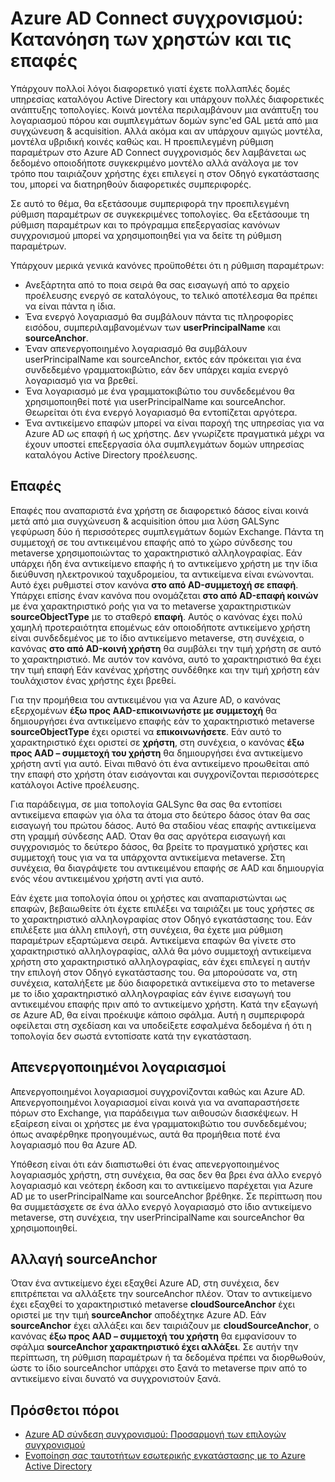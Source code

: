 <properties
    pageTitle="Azure AD Connect συγχρονισμού: Κατανόηση των χρηστών και τις επαφές | Microsoft Azure"
    description="Εξηγεί τους χρήστες και τις επαφές στο Azure AD Connect συγχρονισμός."
    services="active-directory"
    documentationCenter=""
    authors="markusvi"
    manager="femila"
    editor=""/>

<tags
    ms.service="active-directory"
    ms.workload="identity"
    ms.tgt_pltfrm="na"
    ms.devlang="na"
    ms.topic="article"
    ms.date="10/10/2016"
    ms.author="markusvi;andkjell"/>


# <a name="azure-ad-connect-sync-understanding-users-and-contacts"></a>Azure AD Connect συγχρονισμού: Κατανόηση των χρηστών και τις επαφές

Υπάρχουν πολλοί λόγοι διαφορετικό γιατί έχετε πολλαπλές δομές υπηρεσίας καταλόγου Active Directory και υπάρχουν πολλές διαφορετικές ανάπτυξης τοπολογίες. Κοινά μοντέλα περιλαμβάνουν μια ανάπτυξη του λογαριασμού πόρου και συμπλεγμάτων δομών sync'ed GAL μετά από μια συγχώνευση & acquisition. Αλλά ακόμα και αν υπάρχουν αμιγώς μοντέλα, μοντέλα υβριδική κοινές καθώς και. Η προεπιλεγμένη ρύθμιση παραμέτρων στο Azure AD Connect συγχρονισμός δεν λαμβάνεται ως δεδομένο οποιοδήποτε συγκεκριμένο μοντέλο αλλά ανάλογα με τον τρόπο που ταιριάζουν χρήστης έχει επιλεγεί η στον Οδηγό εγκατάστασης του, μπορεί να διατηρηθούν διαφορετικές συμπεριφορές.

Σε αυτό το θέμα, θα εξετάσουμε συμπεριφορά την προεπιλεγμένη ρύθμιση παραμέτρων σε συγκεκριμένες τοπολογίες. Θα εξετάσουμε τη ρύθμιση παραμέτρων και το πρόγραμμα επεξεργασίας κανόνων συγχρονισμού μπορεί να χρησιμοποιηθεί για να δείτε τη ρύθμιση παραμέτρων.

Υπάρχουν μερικά γενικά κανόνες προϋποθέτει ότι η ρύθμιση παραμέτρων:

- Ανεξάρτητα από το ποια σειρά θα σας εισαγωγή από το αρχείο προέλευσης ενεργό σε καταλόγους, το τελικό αποτέλεσμα θα πρέπει να είναι πάντα η ίδια.
- Ένα ενεργό λογαριασμό θα συμβάλουν πάντα τις πληροφορίες εισόδου, συμπεριλαμβανομένων των **userPrincipalName** και **sourceAnchor**.
- Έναν απενεργοποιημένο λογαριασμό θα συμβάλουν userPrincipalName και sourceAnchor, εκτός εάν πρόκειται για ένα συνδεδεμένο γραμματοκιβώτιο, εάν δεν υπάρχει καμία ενεργό λογαριασμό για να βρεθεί.
- Ένα λογαριασμό με ένα γραμματοκιβώτιο του συνδεδεμένου θα χρησιμοποιηθεί ποτέ για userPrincipalName και sourceAnchor. Θεωρείται ότι ένα ενεργό λογαριασμό θα εντοπίζεται αργότερα.
- Ένα αντικείμενο επαφών μπορεί να είναι παροχή της υπηρεσίας για να Azure AD ως επαφή ή ως χρήστης. Δεν γνωρίζετε πραγματικά μέχρι να έχουν υποστεί επεξεργασία όλα συμπλεγμάτων δομών υπηρεσίας καταλόγου Active Directory προέλευσης.

## <a name="contacts"></a>Επαφές

Επαφές που αναπαριστά ένα χρήστη σε διαφορετικό δάσος είναι κοινά μετά από μια συγχώνευση & acquisition όπου μια λύση GALSync γεφύρωση δύο ή περισσότερες συμπλεγμάτων δομών Exchange. Πάντα τη συμμετοχή σε του αντικειμένου επαφής από το χώρο σύνδεσης του metaverse χρησιμοποιώντας το χαρακτηριστικό αλληλογραφίας. Εάν υπάρχει ήδη ένα αντικείμενο επαφής ή το αντικείμενο χρήστη με την ίδια διεύθυνση ηλεκτρονικού ταχυδρομείου, τα αντικείμενα είναι ενώνονται. Αυτό έχει ρυθμιστεί στον κανόνα **στο από AD-συμμετοχή σε επαφή**. Υπάρχει επίσης έναν κανόνα που ονομάζεται **στο από AD-επαφή κοινών** με ένα χαρακτηριστικό ροής για να το metaverse χαρακτηριστικών **sourceObjectType** με το σταθερό **επαφή**. Αυτός ο κανόνας έχει πολύ χαμηλή προτεραιότητα επομένως εάν οποιοδήποτε αντικείμενο χρήστη είναι συνδεδεμένος με το ίδιο αντικείμενο metaverse, στη συνέχεια, ο κανόνας **στο από AD-κοινή χρήστη** θα συμβάλει την τιμή χρήστη σε αυτό το χαρακτηριστικό. Με αυτόν τον κανόνα, αυτό το χαρακτηριστικό θα έχει την τιμή επαφή Εάν κανένας χρήστης συνδέθηκε και την τιμή χρήστη εάν τουλάχιστον ένας χρήστης έχει βρεθεί.

Για την προμήθεια του αντικειμένου για να Azure AD, ο κανόνας εξερχομένων **έξω προς AAD-επικοινωνήστε με συμμετοχή** θα δημιουργήσει ένα αντικείμενο επαφής εάν το χαρακτηριστικό metaverse **sourceObjectType** έχει οριστεί να **επικοινωνήσετε**. Εάν αυτό το χαρακτηριστικό έχει οριστεί σε **χρήστη**, στη συνέχεια, ο κανόνας **έξω προς AAD – συμμετοχή του χρήστη** θα δημιουργήσει ένα αντικείμενο χρήστη αντί για αυτό.
Είναι πιθανό ότι ένα αντικείμενο προωθείται από την επαφή στο χρήστη όταν εισάγονται και συγχρονίζονται περισσότερες κατάλογοι Active προέλευσης.

Για παράδειγμα, σε μια τοπολογία GALSync θα σας θα εντοπίσει αντικείμενα επαφών για όλα τα άτομα στο δεύτερο δάσος όταν θα σας εισαγωγή του πρώτου δάσος. Αυτό θα σταδίου νέας επαφής αντικείμενα στη γραμμή σύνδεσης AAD. Όταν θα σας αργότερα εισαγωγή και συγχρονισμός το δεύτερο δάσος, θα βρείτε το πραγματικό χρήστες και συμμετοχή τους για να τα υπάρχοντα αντικείμενα metaverse. Στη συνέχεια, θα διαγράψετε του αντικειμένου επαφής σε AAD και δημιουργία ενός νέου αντικειμένου χρήστη αντί για αυτό.

Εάν έχετε μια τοπολογία όπου οι χρήστες και αναπαριστώνται ως επαφών, βεβαιωθείτε ότι έχετε επιλέξει να ταιριάζει με τους χρήστες σε το χαρακτηριστικό αλληλογραφίας στον Οδηγό εγκατάστασης του. Εάν επιλέξετε μια άλλη επιλογή, στη συνέχεια, θα έχετε μια ρύθμιση παραμέτρων εξαρτώμενα σειρά. Αντικείμενα επαφών θα γίνετε στο χαρακτηριστικό αλληλογραφίας, αλλά θα μόνο συμμετοχή αντικείμενα χρήστη στο χαρακτηριστικό αλληλογραφίας, εάν έχει επιλεγεί η αυτήν την επιλογή στον Οδηγό εγκατάστασης του. Θα μπορούσατε να, στη συνέχεια, καταλήξετε με δύο διαφορετικά αντικείμενα στο το metaverse με το ίδιο χαρακτηριστικό αλληλογραφίας εάν έγινε εισαγωγή του αντικειμένου επαφής πριν από το αντικείμενο χρήστη. Κατά την εξαγωγή σε Azure AD, θα είναι προέκυψε κάποιο σφάλμα. Αυτή η συμπεριφορά οφείλεται στη σχεδίαση και να υποδείξετε εσφαλμένα δεδομένα ή ότι η τοπολογία δεν σωστά εντοπίσατε κατά την εγκατάσταση.

## <a name="disabled-accounts"></a>Απενεργοποιημένοι λογαριασμοί

Απενεργοποιημένοι λογαριασμοί συγχρονίζονται καθώς και Azure AD. Απενεργοποιημένοι λογαριασμοί είναι κοινά για να αναπαραστήσετε πόρων στο Exchange, για παράδειγμα των αιθουσών διασκέψεων. Η εξαίρεση είναι οι χρήστες με ένα γραμματοκιβώτιο του συνδεδεμένου; όπως αναφέρθηκε προηγουμένως, αυτά θα προμήθεια ποτέ ένα λογαριασμό που θα Azure AD.

Υπόθεση είναι ότι εάν διαπιστωθεί ότι ένας απενεργοποιημένος λογαριασμός χρήστη, στη συνέχεια, θα σας δεν θα βρει ένα άλλο ενεργό λογαριασμό και νεότερη έκδοση και το αντικείμενο παρέχεται για Azure AD με το userPrincipalName και sourceAnchor βρέθηκε. Σε περίπτωση που θα συμμετάσχετε σε ένα άλλο ενεργό λογαριασμό στο ίδιο αντικείμενο metaverse, στη συνέχεια, την userPrincipalName και sourceAnchor θα χρησιμοποιηθεί.

## <a name="changing-sourceanchor"></a>Αλλαγή sourceAnchor

Όταν ένα αντικείμενο έχει εξαχθεί Azure AD, στη συνέχεια, δεν επιτρέπεται να αλλάξετε την sourceAnchor πλέον. Όταν το αντικείμενο έχει εξαχθεί το χαρακτηριστικό metaverse **cloudSourceAnchor** έχει οριστεί με την τιμή **sourceAnchor** αποδέχτηκε Azure AD. Εάν **sourceAnchor** έχει αλλάξει και δεν ταιριάζουν με **cloudSourceAnchor**, ο κανόνας **έξω προς AAD – συμμετοχή του χρήστη** θα εμφανίσουν το σφάλμα **sourceAnchor χαρακτηριστικό έχει αλλάξει**. Σε αυτήν την περίπτωση, τη ρύθμιση παραμέτρων ή τα δεδομένα πρέπει να διορθωθούν, ώστε το ίδιο sourceAnchor υπάρχει στο ξανά το metaverse πριν από το αντικείμενο είναι δυνατό να συγχρονιστούν ξανά.

## <a name="additional-resources"></a>Πρόσθετοι πόροι

* [Azure AD σύνδεση συγχρονισμού: Προσαρμογή των επιλογών συγχρονισμού](active-directory-aadconnectsync-whatis.md)
* [Ενοποίηση σας ταυτοτήτων εσωτερικής εγκατάστασης με το Azure Active Directory](active-directory-aadconnect.md)
